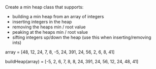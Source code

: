 Create a min heap class that supports:

- building a min heap from an array of integers
- inserting integers in the heap
- removing the heaps min / root value
- peaking at the heaps min / root value
- sifting integers up/down the heap (use this when inserting/removing ints)

array = [48, 12, 24, 7, 8, -5, 24, 391, 24, 56, 2, 6, 8, 41]

buildHeap(array) = [-5, 2, 6, 7, 8, 8, 24, 391, 24, 56, 12, 24, 48, 41]